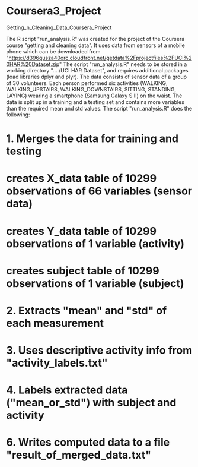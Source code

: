 # Coursera3_Project
Getting_n_Cleaning_Data_Coursera_Project

The R script "run_analysis.R" was created for the project of the Coursera course "getting and cleaning data".
It uses data from sensors of a mobile phone which can be downloaded from "https://d396qusza40orc.cloudfront.net/getdata%2Fprojectfiles%2FUCI%20HAR%20Dataset.zip"
The script "run_analysis.R" needs to be stored in a working directory "..../UCI HAR Dataset", and requires additional packages (load libraries dplyr and plyr). 
The data consists of sensor data of a group of 30 volunteers. Each person performed six activities (WALKING, WALKING_UPSTAIRS, WALKING_DOWNSTAIRS, SITTING, STANDING, LAYING) wearing a smartphone (Samsung Galaxy S II) on the waist. 
The data is split up in a training and a testing set and contains more variables than the required mean and std values.
The script "run_analysis.R" does the following: 
# 1. Merges the data for training and testing 
  # creates X_data table of 10299 observations of 66 variables (sensor data)
  # creates Y_data table of 10299 observations of 1 variable (activity)
  # creates subject table of 10299 observations of 1 variable (subject)
# 2. Extracts "mean" and "std" of each measurement
# 3. Uses descriptive activity info from "activity_labels.txt"
# 4. Labels extracted data ("mean_or_std") with subject and activity
# 6. Writes computed data to a file "result_of_merged_data.txt" 

